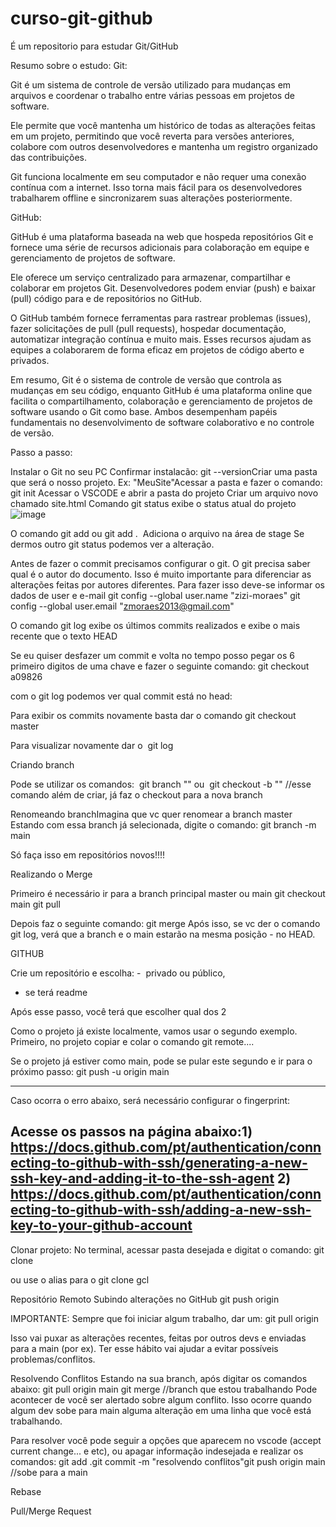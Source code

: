 # curso-git-github
É um repositorio para estudar Git/GitHub

Resumo sobre o estudo:
Git:

Git é um sistema de controle de versão utilizado para mudanças em arquivos e coordenar o trabalho entre várias pessoas em projetos de software.

Ele permite que você mantenha um histórico de todas as alterações feitas em um projeto, permitindo que você reverta para versões anteriores, colabore com outros desenvolvedores e mantenha um registro organizado das contribuições.

Git funciona localmente em seu computador e não requer uma conexão contínua com a internet. Isso torna mais fácil para os desenvolvedores trabalharem offline e sincronizarem suas alterações posteriormente.


GitHub:

GitHub é uma plataforma baseada na web que hospeda repositórios Git e fornece uma série de recursos adicionais para colaboração em equipe e gerenciamento de projetos de software.

Ele oferece um serviço centralizado para armazenar, compartilhar e colaborar em projetos Git. Desenvolvedores podem enviar (push) e baixar (pull) código para e de repositórios no GitHub.

O GitHub também fornece ferramentas para rastrear problemas (issues), fazer solicitações de pull (pull requests), hospedar documentação, automatizar integração contínua e muito mais. Esses recursos ajudam as equipes a colaborarem de forma eficaz em projetos de código aberto e privados.

Em resumo, Git é o sistema de controle de versão que controla as mudanças em seu código, enquanto GitHub é uma plataforma online que facilita o compartilhamento, colaboração e gerenciamento de projetos de software usando o Git como base. Ambos desempenham papéis fundamentais no desenvolvimento de software colaborativo e no controle de versão.



Passo a passo:

Instalar o Git no seu PC
Confirmar instalacão: git --versionCriar uma pasta que será o nosso projeto. Ex: "MeuSite"Acessar a pasta e fazer o comando: git init
Acessar o VSCODE e abrir a pasta do projeto
Criar um arquivo novo chamado site.html
Comando git status exibe o status atual do projeto
![image](https://github.com/zizi-moraes/curso-git-github/assets/136759769/c9be39ff-6903-4a9d-b7f0-e2cf23d301ba)


O comando git add <nome do arquivo> ou git add . 
Adiciona o arquivo na área de stage
Se dermos outro git status podemos ver a alteração.

 

Antes de fazer o commit precisamos configurar o git.
O git precisa saber qual é o autor do documento. Isso é muito importante para diferenciar as alterações feitas por autores diferentes.
Para fazer isso deve-se informar os dados de user e e-mail
git config --global user.name "zizi-moraes"
git config --global user.email "zmoraes2013@gmail.com" 

O comando git log exibe os últimos commits realizados e exibe o mais recente que o texto HEAD

 

Se eu quiser desfazer um commit e volta no tempo posso pegar os 6 primeiro digitos de uma chave e fazer o seguinte comando:
git checkout a09826
 

com o git log podemos ver qual commit está no head:
 

Para exibir os commits novamente basta dar o comando
git checkout master  

Para visualizar novamente dar o 
git log
 


Criando branch

Pode se utilizar os comandos: 
git branch "<nome>"
ou 
git checkout -b "<nome>" //esse comando além de criar, já faz o checkout para a nova branch

Renomeando branchImagina que vc quer renomear a branch master
Estando com essa branch já selecionada, digite o comando:
git branch -m main

Só faça isso em repositórios novos!!!!  


Realizando o Merge

Primeiro é necessário ir para a branch principal master ou main
git checkout main
git pull

Depois faz o seguinte comando:
git merge <nome-da-branch> 
Após isso, se vc der o comando git log, verá que a branch e o main estarão na mesma posição - no HEAD.


GITHUB

Crie um repositório e escolha:
-  privado ou público, 
- se terá readme

Após esse passo, você terá que escolher qual dos 2 

 

Como o projeto já existe localmente, vamos usar o segundo exemplo.
Primeiro, no projeto copiar e colar o comando 
git remote....

Se o projeto já estiver como main, pode se pular este segundo e ir para o próximo passo:
git push -u origin main

------------------------------------------------------------------------------------------------------
Caso ocorra o erro abaixo, será necessário configurar o fingerprint:

Acesse os passos na página abaixo:1) https://docs.github.com/pt/authentication/connecting-to-github-with-ssh/generating-a-new-ssh-key-and-adding-it-to-the-ssh-agent
2) https://docs.github.com/pt/authentication/connecting-to-github-with-ssh/adding-a-new-ssh-key-to-your-github-account
------------------------------------------------------------------------------------------------------

Clonar projeto:
No terminal, acessar pasta desejada e digitat o comando:
git clone <link SSH do projeto>

ou use o alias para o git clone
gcl  <link SSH do projeto>


Repositório Remoto
Subindo alterações no GitHub
git push origin <nome branch> 

IMPORTANTE:
Sempre que foi iniciar algum trabalho, dar um:
git pull origin <branch>

Isso vai puxar as alterações recentes, feitas por outros devs e enviadas para a main (por ex).
Ter esse hábito vai ajudar a evitar possíveis problemas/conflitos.


Resolvendo Conflitos
Estando na sua branch, após digitar os comandos abaixo:
git pull origin main
git merge <minhaBranch> //branch que estou trabalhando
Pode acontecer de você ser alertado sobre algum conflito.
Isso ocorre quando algum dev sobe para main alguma alteração em uma linha que você está trabalhando.

Para resolver você pode seguir a opções que aparecem no vscode (accept current change... e etc), ou apagar informação indesejada e realizar os comandos:
git add .git commit -m "resolvendo conflitos"git push origin main //sobe para a main


Rebase




Pull/Merge Request










